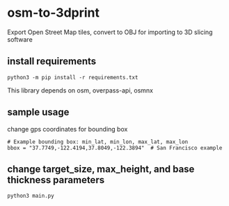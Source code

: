 # osm-to-3dprint
Export Open Street Map tiles, convert to OBJ for importing to 3D slicing software

## install requirements
```python3 -m pip install -r requirements.txt```

This library depends on osm, overpass-api, osmnx

## sample usage
change gps coordinates for bounding box

```
# Example bounding box: min_lat, min_lon, max_lat, max_lon
bbox = "37.7749,-122.4194,37.8049,-122.3894"  # San Francisco example
```

## change target_size, max_height, and base thickness parameters
```python3 main.py```


